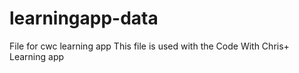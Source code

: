 # learningapp-data
File for cwc learning app
This file is used with the Code With Chris+ Learning app
